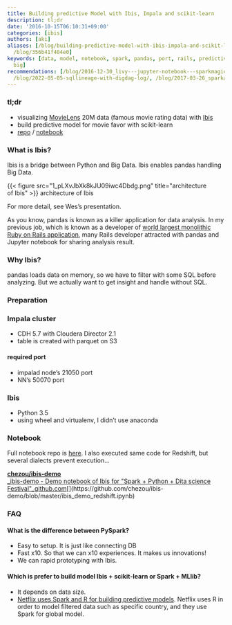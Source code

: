 ```yaml
---
title: Building predictive Model with Ibis, Impala and scikit-learn
description: tl;dr
date: '2016-10-15T06:10:31+09:00'
categories: [ibis]
authors: [aki]
aliases: [/blog/building-predictive-model-with-ibis-impala-and-scikit-learn-356b41f404e0,
  /blog/356b41f404e0]
keywords: [data, model, notebook, spark, pandas, port, rails, predictive, netflix,
  big]
recommendations: [/blog/2016-12-30_livy---jupyter-notebook---sparkmagic---powerful---easy-notebook-for-data-scientist-a8b72345ea2d/,
  /blog/2022-05-05-sqllineage-with-digdag-log/, /blog/2017-03-26_sparkavro--manupilate-apache-avro-file-with-sparklyr-a53c61eaf0b0/]
---
```


### tl;dr

*   visualizing [MovieLens](http://grouplens.org/datasets/movielens/) 20M data (famous movie rating data) with [Ibis](http://www.ibis-project.org/)
*   build predictive model for movie favor with scikit-learn
*   [repo](https://github.com/chezou/ibis-demo) / [notebook](https://github.com/chezou/ibis-demo/blob/master/ibis_demo_en.ipynb)

### What is Ibis?

Ibis is a bridge between Python and Big Data. Ibis enables pandas handling Big Data.

{{< figure src="1_pLXvJbXk8kJU09iwc4Dbdg.png" title="architecture of Ibis" >}}
architecture of Ibis

For more detail, see Wes’s presentation.

As you know, pandas is known as a killer application for data analysis. In my previous job, which is known as a developer of [world largest monolithic Ruby on Rails application](https://speakerdeck.com/a_matsuda/the-recipe-for-the-worlds-largest-rails-monolith), many Rails developer attracted with pandas and Jupyter notebook for sharing analysis result.

### Why Ibis?

pandas loads data on memory, so we have to filter with some SQL before analyzing. But we actually want to get insight and handle without SQL.

### Preparation

### Impala cluster

*   CDH 5.7 with Cloudera Director 2.1
*   table is created with parquet on S3

#### required port

*   impalad node’s 21050 port
*   NN’s 50070 port

### Ibis

*   Python 3.5
*   using wheel and virtualenv, I didn’t use anaconda

### Notebook

Full notebook repo is [here](https://github.com/chezou/ibis-demo/). I also executed same code for Redshift, but several dialects prevent execution…

[**chezou/ibis-demo**  
_ibis-demo - Demo notebook of Ibis for "Spark + Python + Dita science Festival"_github.com](https://github.com/chezou/ibis-demo/blob/master/ibis_demo_redshift.ipynb "https://github.com/chezou/ibis-demo/blob/master/ibis_demo_redshift.ipynb")[](https://github.com/chezou/ibis-demo/blob/master/ibis_demo_redshift.ipynb)

### FAQ

#### What is the difference between PySpark?

*   Easy to setup. It is just like connecting DB
*   Fast x10. So that we can x10 experiences. It makes us innovations!
*   We can rapid prototyping with Ibis.

#### Which is prefer to build model Ibis + scikit-learn or Spark + MLlib?

*   It depends on data size.
*   [Netflix uses Spark and R for building predictive models](https://www.infoq.com/news/2016/07/meson-framework-netflix). Netflix uses R in order to model filtered data such as specific country, and they use Spark for global model.
